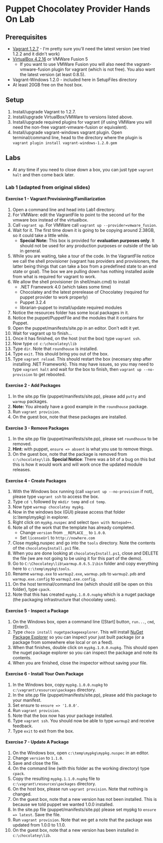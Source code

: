 Puppet Chocolatey Provider Hands On Lab
==================================

## Prerequisites

 * [Vagrant 1.2.7](http://downloads.vagrantup.com/tags/v1.2.7) - I'm pretty sure you'll need the latest version (we tried 1.2.2 and it didn't work)
 * [VirtualBox 4.2.16](https://www.virtualbox.org/wiki/Downloads) or VMWare Fusion 5
    * If you want to use VMWare Fusion you will also need the vagrant-vmware-fusion plugin for vagrant (which is not free). You also want the latest version (at least 0.8.5).
 * Vagrant-Windows 1.2.0 - included here in SetupFiles directory
 * At least 20GB free on the host box.

## Setup

 1. Install/upgrade Vagrant to 1.2.7.
 1. Install/upgrade VirtualBox/VMWare to versions listed above.
 1. Install/upgrade required plugins for vagrant (if using VMWare you will need the non-free vagrant-vmware-fusion or equivalent).
 1. Install/upgrade vagrant-windows vagrant plugin. Open terminal/command line, head to the directory where the plugin is `vagrant plugin install vagrant-windows-1.2.0.gem`

## Labs

 * At any time if you need to close down a box, you can just type `vagrant halt` and then come back later.

### Lab 1 (adapted from original slides)

#### Exercise 1 - Vagrant Provisioning/Familiarization

 1. Open a command line and head into Lab1 directory.
 1. For VMWare: edit the VagrantFile to point to the second url for the vmware box instead of the virtualbox.
 1. Call `vagrant up`. For VMWare call `vagrant up --provider=vmware_fusion`.
 1. Wait for it. The first time down it is going to be copying around 2.38GB, so it could take a little while.
    * **Special Note:** This box is provided for **evaluation purposes only**. It should not be used for any production purposes or outside of the lab in general.
 1. While you are waiting, take a tour of the code. In the VagrantFile notice we call the shell provisioner (vagrant has providers and provisioners, the latter being things that can take a box from a predefined state to an end state or goal). The box we are pulling down has nothing installed aside from what is required for vagrant to work.
 1. We allow the shell provisioner (in shell/main.cmd) to install
    * .NET Framework 4.0 (which takes some time)
    * Chocolatey and the latest prerelease of Chocolatey (required for puppet provider to work properly)
    * Puppet 3.2.4
    * librarian-puppet to install/update required modules
 1. Notice the resources folder has some local packages in it.
 1. Notice the puppet/PuppetFile and the modules that it contains for Puppet.
 1. Open the puppet/manifests/site.pp in an editor. Don't edit it yet.
 1. Wait for vagrant up to finish...
 1. Once it has finished, on the host (not the box) type `vagrant ssh`.
 1. Now type `cd c:\chocolatey\lib`
 1. Type `dir`. Note that `roundhouse` is installed.
 1. Type `exit`. This should bring you out of the box.
 1. Type `vagrant reload`. This should restart the box (necesary step after installing .NET Framework). This may have issues, so you may need to type `vagrant halt` and wait for the box to finish, then `vagrant up --no-provision` to get rebooted.

#### Exercise 2 - Add Packages

 1. In the site.pp file (puppet/manifests/site.pp), please add `putty` and `warmup` packages.
 1. **Note:** You already have a good example in the `roundhouse` package.
 1. Run `vagrant provision`.
 1. On the guest box, note that these packages are installed.

#### Exercise 3 - Remove Packages

 1. In the site.pp file (puppet/manifests/site.pp), please set `roundhouse` to be removed.
 1. **Hint:** with puppet, `ensure => absent` is what you use to remove things.
 1. On the guest box, note that the package is removed from `c:\chocolatey\lib`. **Special Notice**: There was a bit of a bug on this but this is how it would work and will work once the updated module releases.

#### Exercise 4 - Create Packages

 1. With the Windows box running (call `vagrant up --no-provision` if not), please type `vagrant ssh` to access the box.
 1. Type `cd \` followed by `mkdir temp` and `cd temp`.
 1. Now type `warmup chocolatey mypkg`.
 1. Now in the windows box (GUI) please access that folder (c:\temp\mypkg) in explorer.
 1. Right click on `mypkg.nuspec` and select `Open with Notepad++`.
 1. Note all of the work that the template has already completed. 
    * Change `version` from `__REPLACE__` to `1.0.0`.
    * Set `licenseUrl` to `http://nowhere.com`
 1. Close mypkg.nuspec and go into the `tools` directory. Note the contents of the `chocolateyInstall.ps1` file.
 1. When you are done looking at `chocolateyInstall.ps1`, close and DELETE the file (we are not going to be using it for this part of the demo).
 1. Go to `C:\Chocolatey\lib\warmup.0.6.5.1\bin` folder and copy everything here to `c:\temp\mypkg\tools`.
 1. Rename `warmup.exe` to `warmup2.exe`, `warmup.pdb` to `warmup2.pdb` and `warmup.exe.config` to `warmup2.exe.config`.
 1. On the host terminal/command line (which should still be open on this folder), type `cpack`.
 1. Note that this has created `mypkg.1.0.0.nupkg` which is a nuget package (the packaging infrastructure that chocolatey uses).

#### Exercise 5 - Inspect a Package

 1. On the Windows box, open a command line ([Start] button, `run...`, `cmd`, [Enter]).
 1. Type `choco install nugetpackageexplorer`. This will install [NuGet Package Explorer](http://chocolatey.org/packages/nugetpackageexplorer) so you can inspect your just built package (or a package from somewhere else local or on a feed).
 1. When that finishes, double click on `mypkg.1.0.0.nupkg`. This should open the nuget package explorer so you can inspect the package and note its contents.
 1. When you are finished, close the inspector without saving your file.

#### Exercise 6 - Install Your Own Package

 1. In the Windows box, copy `mypkg.1.0.0.nupkg` to `c:\vagrant\resources\packages` directory.
 1. In the site.pp file (puppet/manifests/site.pp), please add this package to your manifest.
 1. Set ensure to `ensure => '1.0.0'`.
 1. Run `vagrant provision`.
 1. Note that the box now has your package installed.
 1. Type `vagrant ssh`. You should now be able to type `warmup2` and receive feedback.
 1. Type `exit` to exit from the box.

#### Exercise 7 - Update A Package

 1. On the Windows box, open `c:\temp\mypkg\mypkg.nuspec` in an editor.
 1. Change `version` to `1.1.0`.
 1. Save and close the file.
 1. On the command line (with this folder as the working directory) type `cpack`.
 1. Copy the resulting `mypkg.1.1.0.nupkg` file to `c:\vagrant\resources\packages` directory.
 1. On the host box, please run `vagrant provision`. Note that nothing is changed.
 1. On the guest box, note that a new version has not been installed. This is because we told puppet we wanted 1.0.0 installed.
 1. In the site.pp file (puppet/manifests/site.pp) please set mypkg to `ensure => latest`. Save the file.
 1. Run `vagrant provision`. Note that we get a note that the package was updated from 1.0.0 to 1.1.0. 
 1. On the guest box, note that a new version has been installed in `c:\chocolatey\lib`.
